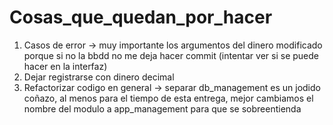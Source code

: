 # Cosas_que_quedan_por_hacer
1. Casos de error -> muy importante los argumentos del dinero modificado porque si no la bbdd no me deja hacer commit (intentar ver si se puede hacer en la interfaz)
2. Dejar registrarse con dinero decimal
3. Refactorizar codigo en general -> separar db_management es un jodido coñazo, al menos para el tiempo de esta entrega, mejor cambiamos el nombre del modulo a
   app_management para que se sobreentienda
